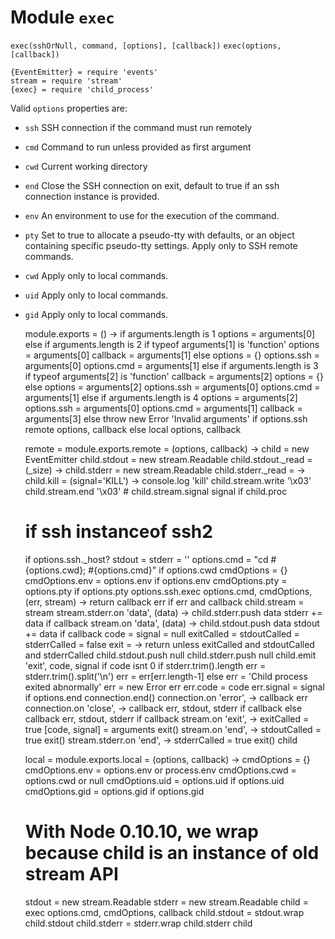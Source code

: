 
# Module `exec`

`exec(sshOrNull, command, [options], [callback])`
`exec(options, [callback])`

    {EventEmitter} = require 'events'
    stream = require 'stream'
    {exec} = require 'child_process'

Valid `options` properties are:   
-   `ssh`   SSH connection if the command must run remotely   
-   `cmd`   Command to run unless provided as first argument   
-   `cwd`   Current working directory   
-   `end`   Close the SSH connection on exit, default to true if an ssh connection instance is provided.   
-   `env`   An environment to use for the execution of the command.   
-   `pty`   Set to true to allocate a pseudo-tty with defaults, or an object containing specific pseudo-tty settings. Apply only to SSH remote commands.   
-   `cwd`   Apply only to local commands.   
-   `uid`   Apply only to local commands.   
-   `gid`   Apply only to local commands.  

    module.exports = () ->
      if arguments.length is 1
        options = arguments[0]
      else if arguments.length is 2
        if typeof arguments[1] is 'function'
          options = arguments[0]
          callback = arguments[1]
        else
          options = {}
          options.ssh = arguments[0]
          options.cmd = arguments[1]
      else if arguments.length is 3
        if typeof arguments[2] is 'function'
          callback = arguments[2]
          options = {}
        else
          options = arguments[2]
        options.ssh = arguments[0]
        options.cmd = arguments[1]
      else if arguments.length is 4
        options = arguments[2]
        options.ssh = arguments[0]
        options.cmd = arguments[1]
        callback = arguments[3]
      else 
        throw new Error 'Invalid arguments'
      if options.ssh
        remote options, callback
      else
        local options, callback

    remote = module.exports.remote = (options, callback) ->
      child = new EventEmitter
      child.stdout = new stream.Readable
      child.stdout._read = (_size) ->
      child.stderr = new stream.Readable
      child.stderr._read = -> 
      child.kill = (signal='KILL') ->
        console.log 'kill'
        child.stream.write '\x03'
        child.stream.end '\x03'
        # child.stream.signal signal if child.proc
      # if ssh instanceof ssh2
      if options.ssh._host?
        stdout = stderr = ''
        options.cmd = "cd #{options.cwd}; #{options.cmd}" if options.cwd
        cmdOptions = {}
        cmdOptions.env = options.env if options.env
        cmdOptions.pty = options.pty if options.pty
        options.ssh.exec options.cmd, cmdOptions, (err, stream) ->
          return callback err if err and callback
          child.stream = stream
          stream.stderr.on 'data', (data) ->
            child.stderr.push data
            stderr += data if callback
          stream.on 'data', (data) ->
            child.stdout.push data
            stdout += data if callback
          code = signal = null
          exitCalled = stdoutCalled = stderrCalled = false
          exit = ->
            return unless exitCalled and stdoutCalled and stderrCalled
            child.stdout.push null
            child.stderr.push null
            child.emit 'exit', code, signal
            if code isnt 0
              if stderr.trim().length
                err = stderr.trim().split('\n')
                err = err[err.length-1]
              else
                err = 'Child process exited abnormally'
              err = new Error err
              err.code = code
              err.signal = signal
            if options.end
              connection.end()
              connection.on 'error', ->
                callback err
              connection.on 'close', ->
                callback err, stdout, stderr if callback
            else
              callback err, stdout, stderr if callback
          stream.on 'exit', ->
            exitCalled = true
            [code, signal] = arguments
            exit()
          stream.on 'end', ->
            stdoutCalled = true
            exit()
          stream.stderr.on 'end', ->
            stderrCalled = true
            exit()
      child

    local = module.exports.local = (options, callback) ->
      cmdOptions = {}
      cmdOptions.env = options.env or process.env
      cmdOptions.cwd = options.cwd or null
      cmdOptions.uid = options.uid if options.uid
      cmdOptions.gid = options.gid if options.gid
      # With Node 0.10.10, we wrap because child is an instance of old stream API
      stdout = new stream.Readable
      stderr = new stream.Readable
      child = exec options.cmd, cmdOptions, callback
      child.stdout = stdout.wrap child.stdout
      child.stderr = stderr.wrap child.stderr
      child


